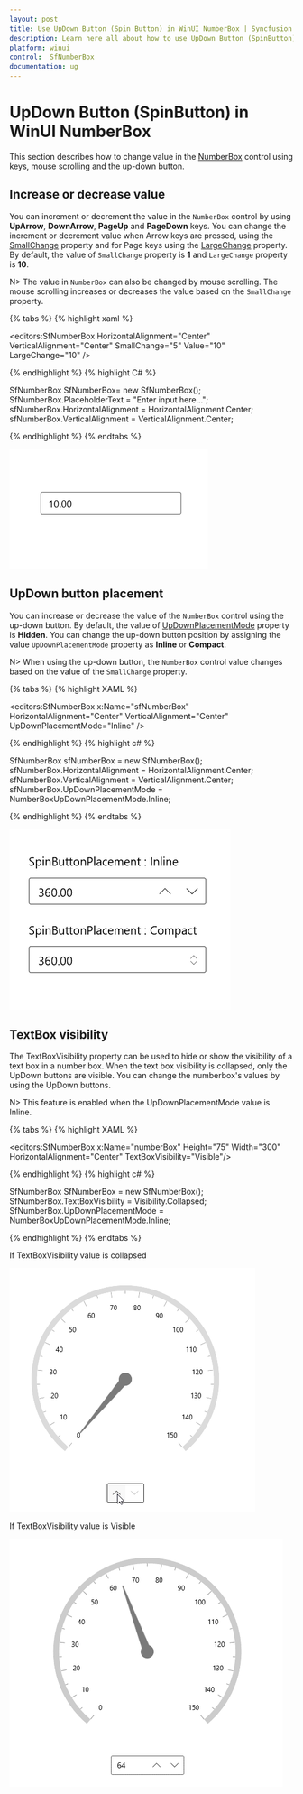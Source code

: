 ```yaml
---
layout: post
title: Use UpDown Button (Spin Button) in WinUI NumberBox | Syncfusion
description: Learn here all about how to use UpDown Button (SpinButton) in Syncfusion WinUI NumberBox (SfNumberBox) control and more.
platform: winui
control:  SfNumberBox
documentation: ug
---
```


# UpDown Button (SpinButton) in WinUI NumberBox

This section describes how to change value in the [NumberBox](https://help.syncfusion.com/cr/winui/Syncfusion.UI.Xaml.Editors.SfNumberBox.html) control using keys, mouse scrolling and the up-down button.

## Increase or decrease value

You can increment or decrement the value in the `NumberBox` control by using **UpArrow**, **DownArrow**, **PageUp** and **PageDown** keys. You can change the increment or decrement value when Arrow keys are pressed, using the [SmallChange](https://help.syncfusion.com/cr/winui/Syncfusion.UI.Xaml.Editors.SfNumberBox.html#Syncfusion_UI_Xaml_Editors_SfNumberBox_SmallChange) property and for Page keys using the [LargeChange](https://help.syncfusion.com/cr/winui/Syncfusion.UI.Xaml.Editors.SfNumberBox.html#Syncfusion_UI_Xaml_Editors_SfNumberBox_LargeChange) property. By default, the value of `SmallChange` property is **1** and `LargeChange` property  is **10**.

N> The value in `NumberBox` can also be changed by mouse scrolling. The mouse scrolling increases or decreases the value based on the `SmallChange` property.

{% tabs %}
{% highlight xaml %}

<editors:SfNumberBox HorizontalAlignment="Center"
                     VerticalAlignment="Center" 
                     SmallChange="5"
                     Value="10"
                     LargeChange="10" />

{% endhighlight %}
{% highlight C# %}

SfNumberBox SfNumberBox= new SfNumberBox();
SfNumberBox.PlaceholderText = "Enter input here...";
sfNumberBox.HorizontalAlignment = HorizontalAlignment.Center;
sfNumberBox.VerticalAlignment = VerticalAlignment.Center;

{% endhighlight %}
{% endtabs %}

![WinUI NumberBox Watermark Text](GettingStarted_images/valuechange-bykeys.gif)

## UpDown button placement

You can increase or decrease the value of the `NumberBox` control using the up-down button. By default, the value of [UpDownPlacementMode](https://help.syncfusion.com/cr/winui/Syncfusion.UI.Xaml.Editors.SfNumberBox.html#Syncfusion_UI_Xaml_Editors_SfNumberBox_UpDownPlacementMode) property is **Hidden**. You can change the up-down button position by assigning the value `UpDownPlacementMode` property as **Inline** or **Compact**.

N> When using the up-down button, the `NumberBox` control value changes based on the value of the `SmallChange` property.

{% tabs %}
{% highlight XAML %}

<editors:SfNumberBox x:Name="sfNumberBox" 
                     HorizontalAlignment="Center"
                     VerticalAlignment="Center"
                     UpDownPlacementMode="Inline" />

{% endhighlight %}
{% highlight c# %}

SfNumberBox sfNumberBox = new SfNumberBox();
sfNumberBox.HorizontalAlignment = HorizontalAlignment.Center;
sfNumberBox.VerticalAlignment = VerticalAlignment.Center;
sfNumberBox.UpDownPlacementMode = NumberBoxUpDownPlacementMode.Inline;

{% endhighlight %}
{% endtabs %}

![UpDown Placement in WinUI NumberBox](SpinButton_images/spinbuttonPlacement_img.gif)

## TextBox visibility

The TextBoxVisibility property can be used to hide or show the visibility of a text box in a number box.
When the text box visibility is collapsed, only the UpDown buttons are visible. You can change the numberbox's values by using the UpDown buttons.



N> This feature is enabled when the UpDownPlacementMode value is Inline.

{% tabs %}
{% highlight XAML %}

<editors:SfNumberBox x:Name="numberBox" Height="75" Width="300" HorizontalAlignment="Center" TextBoxVisibility="Visible"/>

{% endhighlight %}
{% highlight c# %}

SfNumberBox SfNumberBox = new SfNumberBox();
SfNumberBox.TextBoxVisibility = Visibility.Collapsed;
SfNumberBox.UpDownPlacementMode = NumberBoxUpDownPlacementMode.Inline;


{% endhighlight %}
{% endtabs %}

If TextBoxVisibility value is collapsed

![UpDown Placement in WinUI NumberBox](SpinButton_images/textbox_visibility_collapsed.gif)

If TextBoxVisibility value is Visible

![UpDown Placement in WinUI NumberBox](SpinButton_images/textbox_visibility_visible.png)